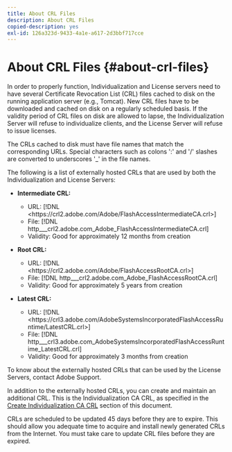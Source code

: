```yaml
---
title: About CRL Files
description: About CRL Files
copied-description: yes
exl-id: 126a323d-9433-4a1e-a617-2d3bbf717cce
---
```

# About CRL Files {#about-crl-files}

In order to properly function, Individualization and License servers need to have several Certificate Revocation List (CRL) files cached to disk on the running application server (e.g., Tomcat). New CRL files have to be downloaded and cached on disk on a regularly scheduled basis. If the validity period of CRL files on disk are allowed to lapse, the Individualization Server will refuse to individualize clients, and the License Server will refuse to issue licenses.

The CRLs cached to disk must have file names that match the corresponding URLs. Special characters such as colons ':' and '/' slashes are converted to underscores '_' in the file names.

The following is a list of externally hosted CRLs that are used by both the Individualization and License Servers:

* **Intermediate CRL:**

  * URL: [!DNL <ht<span></span>tps://crl2.adobe.com/Adobe/FlashAccessIntermediateCA.crl>]
  * File: [!DNL http___crl2.adobe.com_Adobe_FlashAccessIntermediateCA.crl]
  * Validity: Good for approximately 12 months from creation

* **Root CRL:**

  * URL: [!DNL <ht<span></span>tps://crl2.adobe.com/Adobe/FlashAccessRootCA.crl>]
  * File: [!DNL http___crl2.adobe.com_Adobe_FlashAccessRootCA.crl]
  * Validity: Good for approximately 5 years from creation

* **Latest CRL:**

  * URL: [!DNL <ht<span></span>tps://crl3.adobe.com/AdobeSystemsIncorporatedFlashAccessRuntime/LatestCRL.crl>]
  * File: [!DNL http___crl3.adobe.com_AdobeSystemsIncorporatedFlashAccessRuntime_LatestCRL.crl]
  * Validity: Good for approximately 3 months from creation

To know about the externally hosted CRLs that can be used by the License Servers, contact Adobe Support.

In addition to the externally hosted CRLs, you can create and maintain an additional CRL. This is the Individualization CA CRL, as specified in the [Create Individualization CA CRL](../../../on-premises-i15n-server/server-configuration-section/server-properties/create-i15n-ca-crl.md) section of this document.

CRLs are scheduled to be updated 45 days before they are to expire. This should allow you adequate time to acquire and install newly generated CRLs from the Internet. You must take care to update CRL files before they are expired.

<!---

Commenting out because of a security vulnerability reported in Jira PSIRT-20689. 

The following are externally hosted CRLs that are used only by the License Servers:

* URL: [!DNL <ht<span></span>tps://crl2.adobe.com/Adobe/FlashAccessIndividualizationCA.crl>] 
* File: [!DNL http___crl2.adobe.com_Adobe_FlashAccessIndividualizationCA.crl] 
* Validity: Good for approximately 3 months from creation

* URL: [!DNL <ht<span></span>tps://individualization-crl.primetime.adobe.com/FlashAccessIndividualizationCA.crl>] 
* File: [!DNL http___individualization-crl.primetime.adobe.com_FlashAccessIndividualizationCA.crl] 
* Validity: Good for approximately 3 months from creation

* URL: [!DNL <ht<span></span>tps://individualization-crl.s3-website-us-east-1.amazonaws.com/FlashAccessIndividualizationCA.crl]> 
* File: [!DNL http___individualization-crl.s3-website-us-east-1.amazonaws.com_FlashAccessIndividualizationCA.crl] 
* Validity: Good for approximately 3 months from creation. 

--->
